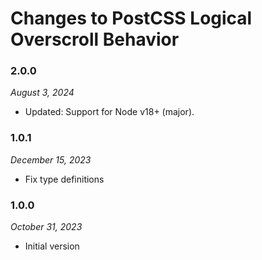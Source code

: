 # Changes to PostCSS Logical Overscroll Behavior

### 2.0.0

_August 3, 2024_

- Updated: Support for Node v18+ (major).

### 1.0.1

_December 15, 2023_

- Fix type definitions

### 1.0.0

_October 31, 2023_

- Initial version
